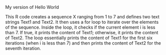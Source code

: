 My version of Hello World

This R code creates a sequence X ranging from 1 to 7 and defines two text strings Text1 and Text2. It then uses a for loop to iterate over the elements of the sequence. Inside the loop, it checks if the current element i is less than 7. If true, it prints the content of Text1; otherwise, it prints the content of Text2. The loop essentially prints the content of Text1 for the first six iterations (when i is less than 7) and then prints the content of Text2 for the seventh iteration.
